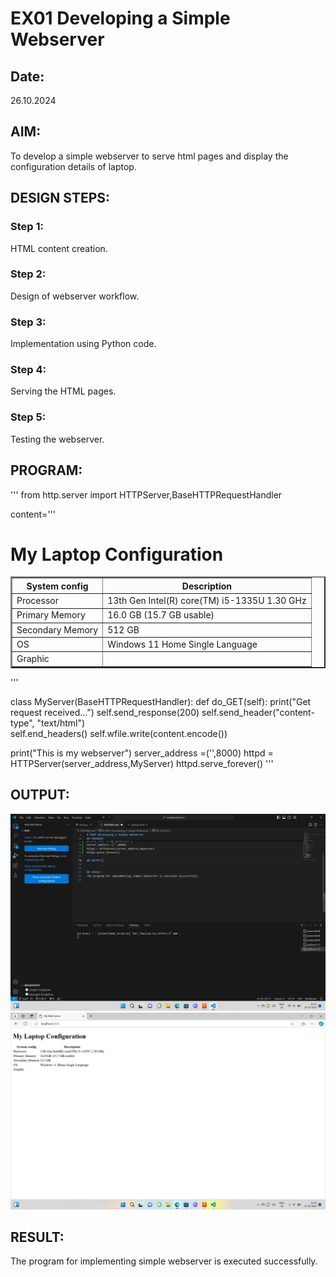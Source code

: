 # EX01 Developing a Simple Webserver
## Date:
26.10.2024

## AIM:
To develop a simple webserver to serve html pages and display the configuration details of laptop.

## DESIGN STEPS:
### Step 1: 
HTML content creation.

### Step 2:
Design of webserver workflow.

### Step 3:
Implementation using Python code.

### Step 4:
Serving the HTML pages.

### Step 5:
Testing the webserver.

## PROGRAM:
'''
from http.server import HTTPServer,BaseHTTPRequestHandler

content='''
<!doctype html>
<html>
<head>
<title> My Web Server</title>
</head>
<body>
<h1>My Laptop Configuration</h1>
<table border="2">
    <tr>
        <th>System config</th>
        <th>Description</th>
    </tr>
    <tr>
        <td>Processor</td>
        <td>13th Gen Intel(R) core(TM) i5-1335U  1.30 GHz</td>
    </tr>
    <tr>
        <td>Primary Memory</td>
        <td>16.0 GB (15.7 GB usable)</td>
    </tr>
    <tr>
        <td>Secondary Memory</td>
        <td>512 GB</td>
    </tr>
    <tr>
        <td>OS</td>
        <td>Windows 11 Home Single Language</td>
    </tr>
    <tr>
        <td>Graphic</td>
        <td></td>
    </tr>
</table>
</body>
</html>
'''

class MyServer(BaseHTTPRequestHandler):
    def do_GET(self):
        print("Get request received...")
        self.send_response(200) 
        self.send_header("content-type", "text/html")       
        self.end_headers()
        self.wfile.write(content.encode())

print("This is my webserver") 
server_address =('',8000)
httpd = HTTPServer(server_address,MyServer)
httpd.serve_forever()
'''

## OUTPUT:
![alt text](<Screenshot (15)-1.png>)
![alt text](<Screenshot (14)-1.png>)
## RESULT:
The program for implementing simple webserver is executed successfully.
